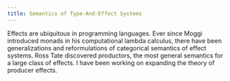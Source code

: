 ```yaml
---
title: Semantics of Type-And-Effect Systems
---
```


Effects are ubiquitous in programming languages.
Ever since Moggi introduced monads in his computational lambda calculus,
there have been generalizations and reformulations of categorical semantics of effect systems.
Ross Tate discovered productors, the most general semantics for a large class of effects.
I have been working on expanding the theory of producer effects.

